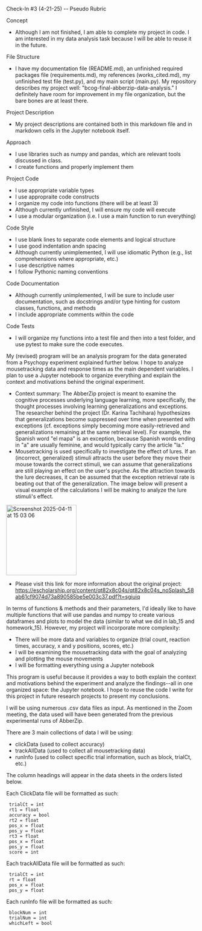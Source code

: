 Check-In #3 (4-21-25) -- Pseudo Rubric

Concept 
* Although I am not finished, I am able to complete my project in code. I am interested in my data analysis task because I will be able to reuse it in the future. 

File Structure 
* I have my documentation file (README.md), an unfinished required packages file (requirements.md), my references (works_cited.md), my unfinished test file (test.py), and my main script (main.py). My repository describes my project well: "bcog-final-abberzip-data-analysis." I definitely have room for improvement in my file organization, but the bare bones are at least there.

Project Description 
* My project descriptions are contained both in this markdown file and in markdown cells in the Jupyter notebook itself. 

Approach 
* I use libraries such as numpy and pandas, which are relevant tools discussed in class.
* I create functions and properly implement them

Project Code 

* I use appropriate variable types
* I use appropraite code constructs
* I organize my code into functions (there will be at least 3)
* Although currently unfinished, I will ensure my code will execute
* I use a modular organization (i.e. I use a main function to run everything)

Code Style 
* I use blank lines to separate code elements and logical structure
* I use good indentation andn spacing
* Although currently unimplemented, I will use idiomatic Python (e.g., list comprehensions where appropriate, etc.)
* I use descriptive names
* I follow Pythonic naming conventions

Code Documentation
* Although currently unimplemented, I will be sure to include user documentation, such as docstrings and/or type hinting for custom classes, functions, and methods
* I include appropriate comments within the code

Code Tests
* I will organize my functions into a test file and then into a test folder, and use pytest to make sure the code executes. 


My (revised) program will be an analysis program for the data generated from a Psychopy experiment explained further below. I hope to analyze mousetracking data and response times as the main dependent variables. I plan to use a Jupyter notebook to organize everything and explain the context and motivations behind the original experiment. 
* Context summary: The AbberZip project is meant to examine the cognitive processes underlying language learning, more specifically, the           thought processes involving learning generalizations and exceptions. The researcher behind the project (Dr. Karina Tachihara) hypothesizes that generalizations become suppressed over time when presented with exceptions (cf. exceptions simply becoming more easily-retrieved and generalizations remaining at the same retrieval level). For example, the Spanish word "el mapa" is an exception, because Spanish words ending in "a" are usually feminine, and would typically carry the article "la." 
* Mousetracking is used specifically to investigate the effect of lures. If an (incorrect, generalized) stimuli attracts the user before they move their mouse towards the correct stimuli, we can assume that generalizations are still playing an effect on the user's psyche. As the attraction towards the lure decreases, it can be assumed that the exception retrieval rate is beating out that of the generalization. The image below will present a visual example of the calculations I will be making to analyze the lure stimuli's effect.

<img width="186" alt="Screenshot 2025-04-11 at 15 03 06" src="https://github.com/user-attachments/assets/1dcf8f3c-ea7a-4d46-95aa-176b738a7740" />

* Please visit this link for more information about the original project: https://escholarship.org/content/qt82x8c04s/qt82x8c04s_noSplash_58ab61cf9074d73a890585be5e003c37.pdf?t=sgiuiq 

In terms of functions & methods and their parameters, I'd ideally like to have multiple functions that will use pandas and numpy to create various dataframes and plots to model the data (similar to what we did in lab_15 and homework_15). However, my project will incorporate more complexity: 
* There will be more data and variables to organize (trial count, reaction times, accuracy, x and y positions, scores, etc.)
* I will be examining the mousetracking data with the goal of analyzing and plotting the mouse movements
* I will be formatting everything using a Jupyter notebook

This program is useful because it provides a way to both explain the context and motivations behind the experiment and analyze the findings--all in one organized space: the Jupyter notebook. I hope to reuse the code I write for this project in future research projects to present my conclusions.    

I will be using numerous .csv data files as input. As mentioned in the Zoom meeting, the data used will have been generated from the previous experimental runs of AbberZip.  

There are 3 main collections of data I will be using: 
* clickData (used to collect accuracy)
* trackAllData (used to collect all mousetracking data)
* runInfo (used to collect specific trial information, such as block, trialCt, etc.)

The column headings will appear in the data sheets in the orders listed below. 

Each ClickData file will be formatted as such: 
     
     trialCt = int
     rt1 = float
     accuracy = bool 
     rt2 = float 
     pos_x = float 
     pos_y = float 
     rt3 = float
     pos_x = float 
     pos_y = float 
     score = int

Each trackAllData file will be formatted as such: 

     trialCt = int
     rt = float 
     pos_x = float
     pos_y = float

Each runInfo file will be formatted as such: 

     blockNum = int
     trialNum = int
     whichLeft = bool
     

